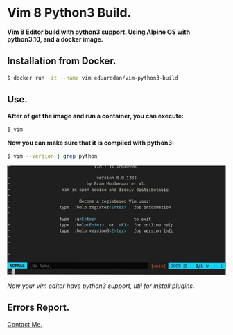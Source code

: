 # Vim 8 Python3 Build.

__Vim 8 Editor build with python3 support. Using Alpine OS with python3.10, and a docker image.__


## Installation from Docker.

```bash
$ docker run -it --name vim eduarddan/vim-python3-build
```

## Use.

__After of get the image and run a container, you can execute:__

```bash
$ vim
```

__Now you can make sure that it is compiled with python3:__

```bash
$ vim --version | grep python
```

![vim-image](./img/vim-image.png)

_Now your vim editor have python3 support, util for install plugins._


## Errors Report.
<a href="mailto:eduarygp@gmail.com" target="_blank" rel="norreferer">Contact Me.</a>